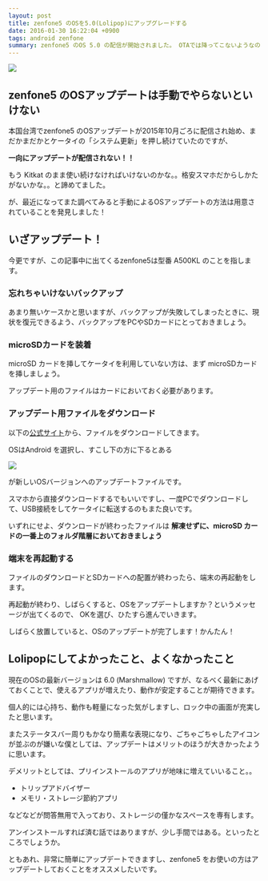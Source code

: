 ```yaml
---
layout: post
title: zenfone5 のOSを5.0(Lolipop)にアップグレードする
date: 2016-01-30 16:22:04 +0900
tags: android zenfone
summary: zenfone5 のOS 5.0 の配信が開始されました。 OTAでは降ってこないようなので、手動でインストールして動作確認するところまでをご紹介しますよ。かんたんです。
---
```


![](
https://skim.milk200.cc/20160130_zenfone5/lolipop.jpg)

## zenfone5 のOSアップデートは手動でやらないといけない

本国台湾でzenfone5 のOSアップデートが2015年10月ごろに配信され始め、まだかまだかとケータイの「システム更新」を押し続けていたのですが、

__一向にアップデートが配信されない！！__

もう Kitkat のまま使い続けなければいけないのかな。。格安スマホだからしかたがないかな。。と諦めてました。

が、最近になってまた調べてみると手動によるOSアップデートの方法は用意されていることを発見しました！

## いざアップデート！

今更ですが、この記事中に出てくるzenfone5は型番 A500KL のことを指します。

### 忘れちゃいけないバックアップ

あまり無いケースかと思いますが、バックアップが失敗してしまったときに、現状を復元できるよう、バックアップをPCやSDカードにとっておきましょう。

### microSDカードを装着

microSD カードを挿してケータイを利用していない方は、まず microSDカードを挿しましょう。

アップデート用のファイルはカードにおいておく必要があります。

### アップデート用ファイルをダウンロード

以下の[公式サイト](http://www.asus.com/jp/Phones/ZenFone_5_A500KL/HelpDesk_Download/)から、ファイルをダウンロードしてきます。

OSはAndroid を選択し、すこし下の方に下るとある

![](https://skim.milk200.cc/20160130_zenfone5/zenfone.jpg)

が新しいOSバージョンへのアップデートファイルです。

スマホから直接ダウンロードするでもいいですし、一度PCでダウンロードして、USB接続をしてケータイに転送するのもまた良いです。

いずれにせよ、ダウンロードが終わったファイルは __解凍せずに、microSD カードの一番上のフォルダ階層においておきましょう__

### 端末を再起動する

ファイルのダウンロードとSDカードへの配置が終わったら、端末の再起動をします。

再起動が終わり、しばらくすると、OSをアップデートしますか？というメッセージが出てくるので、 OKを選び、ひたすら進んでいきます。

しばらく放置していると、OSのアップデートが完了します！かんたん！

## Lolipopにしてよかったこと、よくなかったこと

現在のOSの最新バージョンは 6.0 (Marshmallow) ですが、なるべく最新にあげておくことで、使えるアプリが増えたり、動作が安定することが期待できます。

個人的には心持ち、動作も軽量になった気がしますし、ロック中の画面が充実したと思います。

またステータスバー周りもかなり簡素な表現になり、ごちゃごちゃしたアイコンが並ぶのが嫌いな僕としては、アップデートはメリットのほうが大きかったように思います。

デメリットとしては、プリインストールのアプリが地味に増えていいること。。

- トリップアドバイザー
- メモリ・ストレージ節約アプリ

などなどが問答無用で入っており、ストレージの僅かなスペースを専有します。

アンインストールすれば済む話ではありますが、少し手間ではある。といったところでしょうか。

ともあれ、非常に簡単にアップデートできますし、zenfone5 をお使いの方はアップデートしておくことをオススメしたいです。
